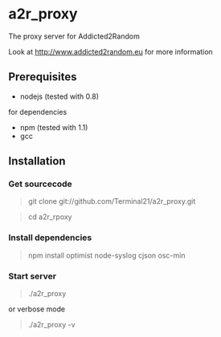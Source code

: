 a2r_proxy
=========

The proxy server for Addicted2Random

Look at http://www.addicted2random.eu for more information

Prerequisites
-------------

* nodejs (tested with 0.8)

for dependencies

* npm (tested with 1.1)
* gcc

Installation
------------

### Get sourcecode

> git clone git://github.com/Terminal21/a2r_proxy.git

> cd a2r_rpoxy

### Install dependencies

> npm install optimist node-syslog cjson osc-min

### Start server

> ./a2r_proxy

or verbose mode

> ./a2r_proxy -v
